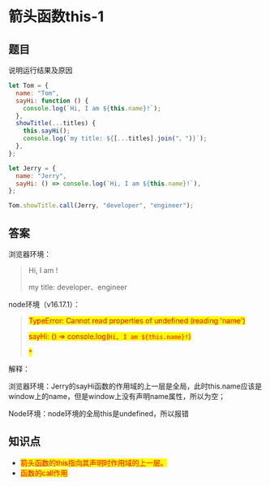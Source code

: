 # 箭头函数this-1

## 题目

说明运行结果及原因

```javascript
let Tom = {
  name: "Tom",
  sayHi: function () {
    console.log(`Hi, I am ${this.name}!`);
  },
  showTitle(...titles) {
    this.sayHi();
    console.log(`my title: ${[...titles].join("、")}`);
  },
};

let Jerry = {
  name: "Jerry",
  sayHi: () => console.log(`Hi, I am ${this.name}!`),
};

Tom.showTitle.call(Jerry, "developer", "engineer");

```

## **答案**

浏览器环境：

> Hi, I am !
>
> my title: developer、engineer

node环境（v16.17.1）：

> <mark style="color:red;">TypeError: Cannot read properties of undefined (reading 'name')</mark>
>
> <mark style="color:red;">sayHi: () => console.log(</mark><mark style="color:red;">`Hi, I am ${this.name}!`</mark><mark style="color:red;">)</mark>
>
> &#x20;                                                                             <mark style="color:red;">^</mark>

解释：

浏览器环境：Jerry的sayHi函数的作用域的上一层是全局，此时this.name应该是window上的name，但是window上没有声明name属性，所以为空；

Node环境：node环境的全局this是undefined，所以报错



## 知识点

* <mark style="color:red;">箭头函数的this指向其声明时作用域的上一层。</mark>
* <mark style="color:red;">函数的call作用</mark>
